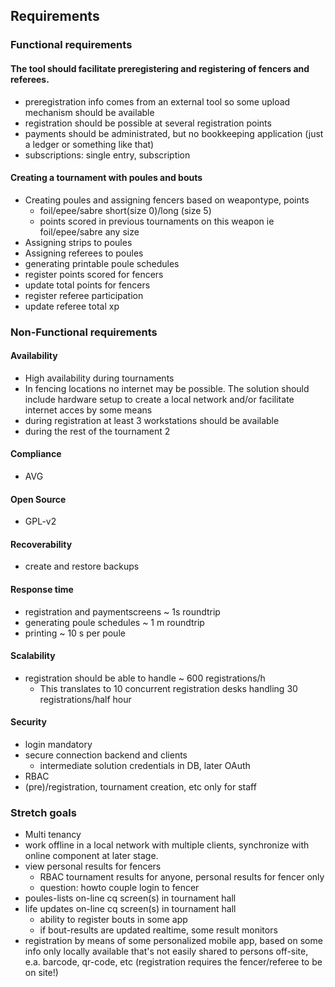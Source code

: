 
## Requirements
### Functional requirements
#### The tool should facilitate preregistering and registering of fencers and referees.
* preregistration info comes from an external tool so some upload mechanism should be available
* registration should be possible at several registration points
* payments should be administrated, but no bookkeeping application (just a ledger or something like that)
* subscriptions: single entry, subscription


#### Creating a tournament with poules and bouts
* Creating poules and assigning fencers based on weapontype, points
    * foil/epee/sabre short(size 0)/long (size 5)
    * points scored in previous tournaments on this weapon ie foil/epee/sabre any size
* Assigning strips to poules
* Assigning referees to poules
* generating printable poule schedules
* register points scored for fencers
* update total points for fencers
* register referee participation 
* update referee total xp

### Non-Functional requirements

#### Availability
* High availability during tournaments
* In fencing locations no internet may be possible. The solution should include hardware setup to create 
  a local network and/or facilitate internet acces by some means
* during registration at least 3 workstations should be available  
* during the rest of the tournament 2

#### Compliance
* AVG

#### Open Source
* GPL-v2

#### Recoverability
* create and restore backups

#### Response time
* registration and paymentscreens ~ 1s roundtrip
* generating poule schedules ~ 1 m roundtrip
* printing ~ 10 s per poule

#### Scalability
* registration should be able to handle ~ 600 registrations/h 
  * This translates to 10 concurrent registration desks handling 30 registrations/half hour

#### Security
* login mandatory
* secure connection backend and clients
  * intermediate solution credentials in DB, later OAuth
* RBAC
* (pre)/registration, tournament creation, etc only for staff

### Stretch goals
* Multi tenancy
* work offline in a local network with multiple clients, synchronize with online component at later stage.
* view personal results for fencers
  * RBAC tournament results for anyone, personal results for fencer only
  * question: howto couple login to fencer
* poules-lists on-line cq screen(s) in tournament hall
* life updates on-line cq screen(s) in tournament hall
  * ability to register bouts in some app
  * if bout-results are updated realtime, some result monitors
* registration by means of some personalized mobile app, based on some info only locally available
  that's not easily shared to persons off-site,   e.a. barcode, qr-code, etc
  (registration requires the fencer/referee to be on site!)


